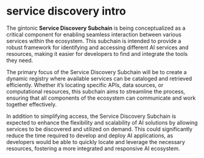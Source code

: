 # service discovery intro

The gintonic **Service Discovery Subchain** is being conceptualized as a critical component for enabling seamless interaction between various services within the ecosystem. This subchain is intended to provide a robust framework for identifying and accessing different AI services and resources, making it easier for developers to find and integrate the tools they need.

The primary focus of the Service Discovery Subchain will be to create a dynamic registry where available services can be cataloged and retrieved efficiently. Whether it’s locating specific APIs, data sources, or computational resources, this subchain aims to streamline the process, ensuring that all components of the ecosystem can communicate and work together effectively.

In addition to simplifying access, the Service Discovery Subchain is expected to enhance the flexibility and scalability of AI solutions by allowing services to be discovered and utilized on demand. This could significantly reduce the time required to develop and deploy AI applications, as developers would be able to quickly locate and leverage the necessary resources, fostering a more integrated and responsive AI ecosystem.